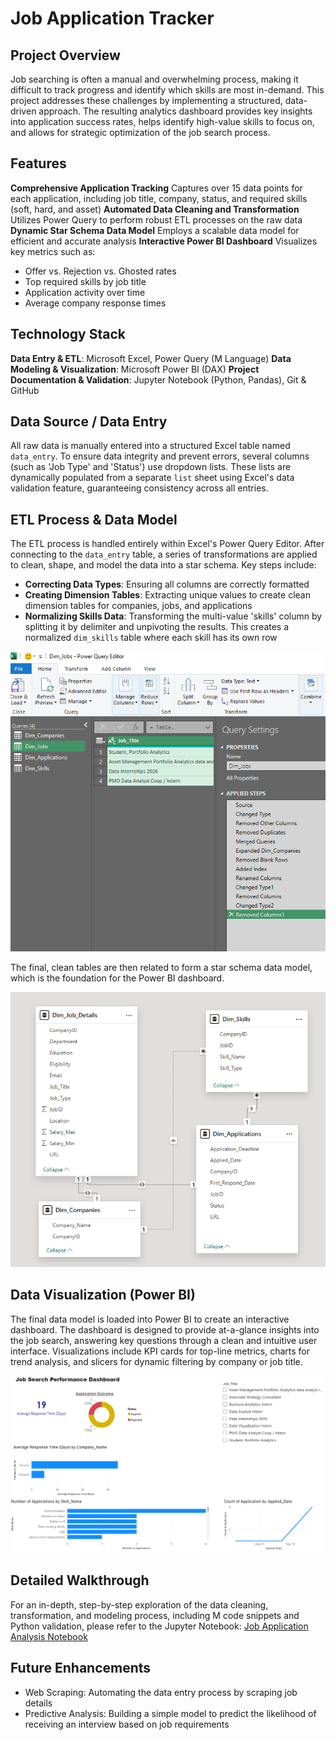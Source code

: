 # Job Application Tracker 

## Project Overview
Job searching is often a manual and overwhelming process, making it difficult to track progress and identify which skills are most in-demand. This project addresses these challenges by implementing a structured, data-driven approach. The resulting analytics dashboard provides key insights into application success rates, helps identify high-value skills to focus on, and allows for strategic optimization of the job search process.
## Features
**Comprehensive Application Tracking**
Captures over 15 data points for each application, including job title, company, status, and required skills (soft, hard, and asset)
**Automated Data Cleaning and Transformation**
Utilizes Power Query to perform robust ETL processes on the raw data
**Dynamic Star Schema Data Model**
Employs a scalable data model for efficient and accurate analysis
**Interactive Power BI Dashboard**
Visualizes key metrics such as:
- Offer vs. Rejection vs. Ghosted rates
- Top required skills by job title
- Application activity over time
- Average company response times
## Technology Stack
**Data Entry & ETL**: Microsoft Excel, Power Query (M Language)
**Data Modeling & Visualization**: Microsoft Power BI (DAX)
**Project Documentation & Validation**: Jupyter Notebook (Python, Pandas), Git & GitHub
## Data Source / Data Entry
All raw data is manually entered into a structured Excel table named `data_entry`. To ensure data integrity and prevent errors, several columns (such as 'Job Type' and 'Status') use dropdown lists. These lists are dynamically populated from a separate `list` sheet using Excel's data validation feature, guaranteeing consistency across all entries.
## ETL Process & Data Model
The ETL process is handled entirely within Excel's Power Query Editor. After connecting to the `data_entry` table, a series of transformations are applied to clean, shape, and model the data into a star schema.
Key steps include:
- **Correcting Data Types**: Ensuring all columns are correctly formatted
- **Creating Dimension Tables**: Extracting unique values to create clean dimension tables for companies, jobs, and applications
- **Normalizing Skills Data**: Transforming the multi-value 'skills' column by splitting it by delimiter and unpivoting the results. This creates a normalized `dim_skills` table where each skill has its own row

![Transformation Process in PQE](images/pq_editor_overview.png)

The final, clean tables are then related to form a star schema data model, which is the foundation for the Power BI dashboard.

![Data Model View](images/powerBI_DataModel.png)

## Data Visualization (Power BI)
The final data model is loaded into Power BI to create an interactive dashboard. The dashboard is designed to provide at-a-glance insights into the job search, answering key questions through a clean and intuitive user interface. Visualizations include KPI cards for top-line metrics, charts for trend analysis, and slicers for dynamic filtering by company or job title.

![Dashboard Draft](images/BI_Dashboard_draft.png)

## Detailed Walkthrough
For an in-depth, step-by-step exploration of the data cleaning, transformation, and modeling process, including M code snippets and Python validation, please refer to the Jupyter Notebook: [Job Application Analysis Notebook](job_application_analysis.ipynb)
## Future Enhancements
- Web Scraping: Automating the data entry process by scraping job details
- Predictive Analysis: Building a simple model to predict the likelihood of receiving an interview based on job requirements